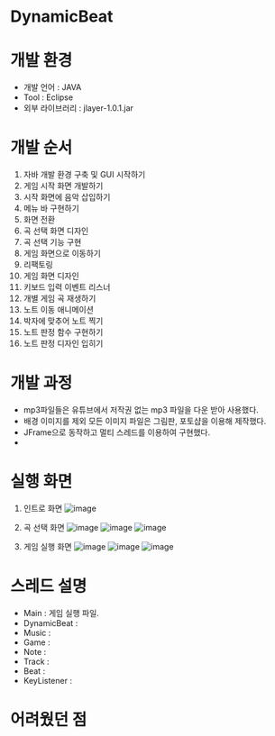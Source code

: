 # DynamicBeat
# 개발 환경
- 개발 언어 : JAVA
- Tool : Eclipse
- 외부 라이브러리 : jlayer-1.0.1.jar
# 개발 순서
1. 자바 개발 환경 구축 및 GUI 시작하기
2. 게임 시작 화면 개발하기
3. 시작 화면에 음악 삽입하기
4. 메뉴 바 구현하기
5. 화면 전환
6. 곡 선택 화면 디자인
7. 곡 선택 기능 구현
8. 게임 화면으로 이동하기
9. 리팩토링
10. 게임 화면 디자인
11. 키보드 입력 이벤트 리스너
12. 개별 게임 곡 재생하기
13. 노트 이동 애니메이션
14. 박자에 맞추어 노트 찍기
15. 노트 판정 함수 구현하기
16. 노트 판정 디자인 입히기
# 개발 과정
- mp3파일들은 유튜브에서 저작권 없는 mp3 파일을 다운 받아 사용했다.
- 배경 이미지를 제외 모든 이미지 파일은 그림판, 포토샵을 이용해 제작했다.
- JFrame으로 동작하고 멀티 스레드를 이용하여 구현했다.
- 
# 실행 화면
1. 인트로 화면
![image](https://user-images.githubusercontent.com/106687047/182035658-1b48a80e-5dbf-4c39-8fb7-27ed64f4445f.png)

2. 곡 선택 화면
![image](https://user-images.githubusercontent.com/106687047/182035723-af9a0330-6b87-404d-8638-347ecbc30f98.png)
![image](https://user-images.githubusercontent.com/106687047/182035733-6c9666e4-0dc2-45b4-9bc0-b824ebd36e20.png)
![image](https://user-images.githubusercontent.com/106687047/182035736-e165ea3e-1501-4f89-a988-74a5778dee87.png)

4. 게임 실행 화면
![image](https://user-images.githubusercontent.com/106687047/182035770-617c36b3-80b6-4a5c-b5af-67360bff6f93.png)
![image](https://user-images.githubusercontent.com/106687047/182035774-0ed2bbdc-1ebb-427b-bd85-bc38c2f29ce9.png)
![image](https://user-images.githubusercontent.com/106687047/182035778-b8af3068-7230-4a09-9dd0-396a10398254.png)

# 스레드 설명
- Main : 게임 실행 파일.
- DynamicBeat :
- Music :
- Game : 
- Note :
- Track :
- Beat : 
- KeyListener :
# 어려웠던 점
